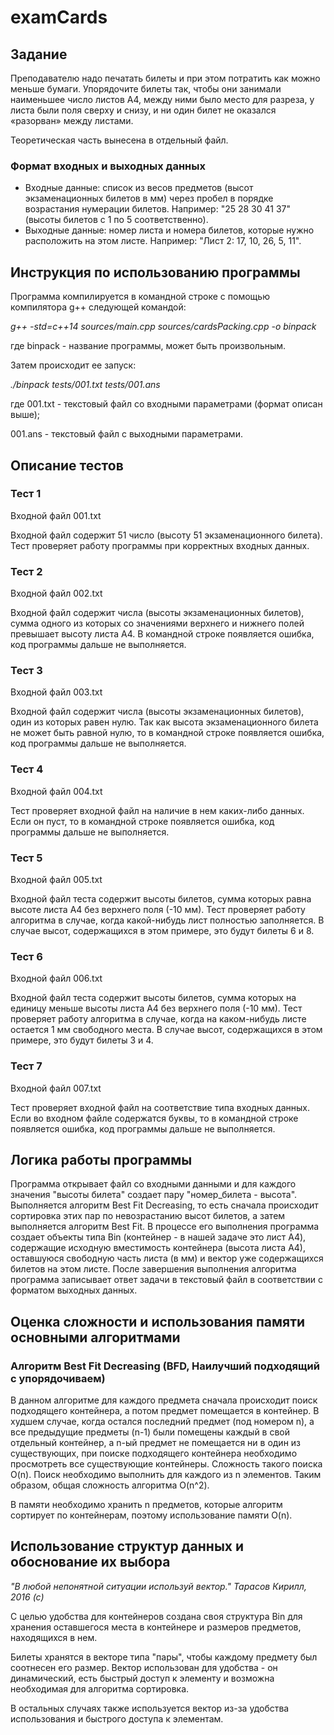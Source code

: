 # examCards

## Задание

Преподавателю надо печатать билеты и при этом потратить как можно меньше бумаги. Упорядочите билеты так, чтобы они занимали наименьшее число листов A4, между ними было место для разреза, у листа были поля сверху и снизу, и ни один билет не оказался «разорван» между листами.

Теоретическая часть вынесена в отдельный файл.

### Формат входных и выходных данных

* Входные данные: список из весов предметов (высот экзаменационных билетов в мм) через пробел в порядке возрастания нумерации билетов. Например: "25 28 30 41 37" (высоты билетов с 1 по 5 соответственно).
* Выходные данные: номер листа и номера билетов, которые нужно расположить на этом листе. Например: "Лист 2: 17, 10, 26, 5, 11".

## Инструкция по использованию программы
Программа компилируется в командной строке с помощью компилятора g++ следующей командой:

*g++ -std=c++14 sources/main.cpp sources/cardsPacking.cpp -o binpack*

где binpack - название программы, может быть произвольным.

Затем происходит ее запуск:

*./binpack tests/001.txt tests/001.ans*

где 001.txt - текстовый файл со входными параметрами (формат описан выше);

001.ans - текстовый файл с выходными параметрами.

## Описание тестов
### Тест 1
Входной файл 001.txt

Входной файл содержит 51 число (высоту 51 экзаменационного билета). Тест проверяет работу программы при корректных входных данных.
### Тест 2
Входной файл 002.txt

Входной файл содержит числа (высоты экзаменационных билетов), сумма одного из которых со значениями верхнего и нижнего полей превышает высоту листа А4. В командной строке появляется ошибка, код программы дальше не выполняется.
### Тест 3
Входной файл 003.txt

Входной файл содержит числа (высоты экзаменационных билетов), один из которых равен нулю. Так как высота экзаменационного билета не может быть равной нулю, то в командной строке появляется ошибка, код программы дальше не выполняется.

### Тест 4
Входной файл 004.txt

Тест проверяет входной файл на наличие в нем каких-либо данных. Если он пуст, то в командной строке появляется ошибка, код программы дальше не выполняется.

### Тест 5
Входной файл 005.txt

Входной файл теста содержит высоты билетов, сумма которых равна высоте листа А4 без верхнего поля (-10 мм). Тест проверяет работу алгоритма в случае, когда какой-нибудь лист полностью заполняется. В случае высот, содержащихся в этом примере, это будут билеты 6 и 8.

### Тест 6
Входной файл 006.txt

Входной файл теста содержит высоты билетов, сумма которых на единицу меньше высоты листа А4 без верхнего поля (-10 мм). Тест проверяет работу алгоритма в случае, когда на каком-нибудь листе остается 1 мм свободного места. В случае высот, содержащихся в этом примере, это будут билеты 3 и 4.

### Тест 7
Входной файл 007.txt

Тест проверяет входной файл на соответствие типа входных данных. Если во входном файле содержатся буквы, то в командной строке появляется ошибка, код программы дальше не выполняется.

## Логика работы программы
Программа открывает файл со входными данными и для каждого значения "высоты билета" создает пару "номер_билета - высота". Выполняется алгоритм Best Fit Decreasing, то есть сначала происходит сортировка этих пар по невозрастанию высот билетов, а затем выполняется алгоритм Best Fit. В процессе его выполнения программа создает объекты типа Bin (контейнер - в нашей задаче это лист А4), содержащие исходную вместимость контейнера (высота листа А4), оставшуюся свободную часть листа (в мм) и вектор уже содержащихся билетов на этом листе. После завершения выполнения алгоритма программа записывает ответ задачи в текстовый файл в соответствии с форматом выходных данных.

## Оценка сложности и использования памяти основными алгоритмами
### Алгоритм Best Fit Decreasing (BFD, Наилучший подходящий с упорядочиваем)
В данном алгоритме для каждого предмета сначала происходит поиск подходящего контейнера, а потом предмет помещается в контейнер. В худшем случае, когда остался последний предмет (под номером n), а все предыдущие предметы (n-1) были помещены каждый в свой отдельный контейнер, а n-ый предмет не помещается ни в один из существующих, при поиске подходящего контейнера необходимо просмотреть все существующие контейнеры. Сложность такого поиска O(n). Поиск необходимо выполнить для каждого из n элементов. Таким образом, общая сложность алгоритма O(n^2).

В памяти необходимо хранить n предметов, которые алгоритм сортирует по контейнерам, поэтому использование памяти O(n).

## Использование структур данных и обоснование их выбора
*"В любой непонятной ситуации используй вектор." Тарасов Кирилл, 2016 (с)*

С целью удобства для контейнеров создана своя структура Bin для хранения оставшегося места в контейнере и размеров предметов, находящихся в нем.

Билеты хранятся в векторе типа "пары", чтобы каждому предмету был соотнесен его размер. Вектор использован для удобства - он динамический, есть быстрый доступ к элементу и возможна необходимая для алгоритма сортировка.

В остальных случаях также используется вектор из-за удобства использования и быстрого доступа к элементам.
